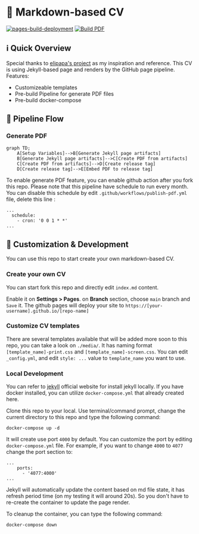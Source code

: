 # 📄 Markdown-based CV

[![pages-build-deployment](https://github.com/doctor500/cv/actions/workflows/pages/pages-build-deployment/badge.svg)](https://github.com/doctor500/cv/actions/workflows/pages/pages-build-deployment)
[![Build PDF](https://github.com/doctor500/cv/actions/workflows/publish-pdf.yml/badge.svg)](https://github.com/doctor500/cv/actions/workflows/publish-pdf.yml)

## ℹ️ Quick Overview
Special thanks to [elipapa's project](https://github.com/elipapa/markdown-cv) as my inspiration and reference. This CV is using Jekyll-based page and renders by the GitHub page pipeline. Features:
- Customizeable templates
- Pre-build Pipeline for generate PDF files
- Pre-build docker-compose

## 🤖 Pipeline Flow

### Generate PDF
```mermaid
graph TD;
    A[Setup Variables]-->B[Generate Jekyll page artifacts]
    B[Generate Jekyll page artifacts]-->C[Create PDF from artifacts]
    C[Create PDF from artifacts]-->D[Create release tag]
    D[Create release tag]-->E[Embed PDF to release tag]
```
To enable generate PDF feature, you can enable github action after you fork this repo. Please note that this pipeline have schedule to run every month. You can disable this schedule by edit `.github/workflows/publish-pdf.yml` file, delete this line :
```
...
  schedule:
    - cron: '0 0 1 * *'
...
```

## 🎨 Customization & Development

You can use this repo to start create your own markdown-based CV.
### Create your own CV
You can start fork this repo and directly edit `index.md` content.

Enable it on **Settings > Pages**. on **Branch** section, choose `main` branch and `Save` it. The github pages will deploy your site to `https://[your-username].github.io/[repo-name]`

### Customize CV templates
There are several templates available that will be added more soon to this repo, you can take a look on `./media/`.
It has naming format `[template_name]-print.css` and `[template_name]-screen.css`. You can edit `_config.yml`, and edit `style: ...` value to `template_name` you want to use.

### Local Development
You can refer to [jekyll](https://jekyllrb.com/) official website for install jekyll locally. If you have docker installed, you can utilize `docker-compose.yml` that already created here.


Clone this repo to your local. Use terminal/command prompt, change the current directory to this repo and type the following command:
```
docker-compose up -d
```

It will create use port `4000` by default. You can customize the port by editing `docker-compose.yml` file. For example, if you want to change `4000` to `4077` change the port section to:
```
...
    ports:
      - '4077:4000'
...
```
Jekyll will automatically update the content based on md file state, it has refresh period time (on my testing it will around 20s). So you don't have to re-create the container to update the page render.

To cleanup the container, you can type the following command:
```
docker-compose down
```